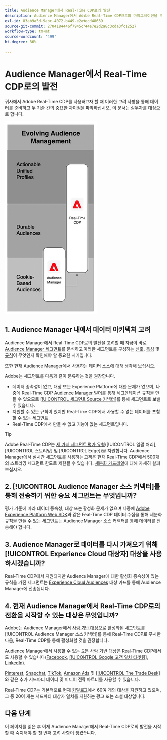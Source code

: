 ```yaml
---
title: Audience Manager에서 Real-Time CDP로의 발전
description: Audience Manager에서 Adobe Real-Time CDP으로의 마이그레이션을 계획하기 전에 고려 사항을 이해합니다.
exl-id: 83ab9a5d-9abc-4072-b449-e2a9ecd48639
source-git-commit: 2704184446f7945c744e7e2d2a8c3cda3fc12527
workflow-type: tm+mt
source-wordcount: '499'
ht-degree: 86%

---
```


# Audience Manager에서 Real-Time CDP로의 발전

귀사에서 Adobe Real-Time CDP를 사용하고자 할 때 이러한 고려 사항을 통해 데이터를 준비하고 두 기술 간의 중요한 차이점을 파악하십시오. 이 문서는 실무자를 대상으로 합니다.

![Audience Manager에서 Real-Time CDP로의 발전 다이어그램](/help/rtcdp/assets/aam-to-rtcdp-evolution.png)

## 1. Audience Manager 내에서 데이터 아키텍처 고려

Audience Manager에서 Real-Time CDP로의 발전을 고려할 때 지금이 바로 [Audience Manager 세그먼트](https://experienceleague.adobe.com/docs/audience-manager/user-guide/features/segments/segments-purpose.html?lang=ko)를 분석하고 이러한 세그먼트를 구성하는 [신호](https://experienceleague.adobe.com/docs/audience-manager/user-guide/features/data-explorer/data-explorer-understanding-signals.html?lang=ko), [특성](https://experienceleague.adobe.com/docs/audience-manager/user-guide/features/traits/trait-details-page.html?lang=ko) 및 [규칙](https://experienceleague.adobe.com/docs/audience-manager/user-guide/features/segments/segment-builder.html?lang=ko#segment-builder-section)이 무엇인지 확인해야 할 중요한 시기입니다.

또한 현재 Audience Manager에서 사용하는 데이터 소스에 대해 생각해 보십시오.

Adobe는 세그먼트를 다음과 같이 분류하는 것을 권장합니다.

* 데이터 종속성이 없고, 대상 또는 Experience Platform에 대한 문제가 없으며, 나중에 Real-Time CDP [Audience Manager 빌더](/help/segmentation/ui/segment-builder.md)를 통해 세그멘테이션 규칙을 만들 수 있으므로 [[!UICONTROL 세그먼트 Source 커넥터]](/help/sources/connectors/adobe-applications/audience-manager.md)를 통해 세그먼트로 보낼 수 있습니다.
* 지원할 수 있는 규칙이 있지만 Real-Time CDP에서 사용할 수 없는 데이터를 포함할 수 있는 세그먼트.
* Real-Time CDP에서 만들 수 없고 기능이 없는 세그먼트입니다.

>[!TIP]
>
>Adobe Real-Time CDP는 [세 가지 세그먼트 평가 유형](/help/segmentation/home.md#evaluate-segments)([!UICONTROL 일괄 처리], [!UICONTROL 스트리밍] 및 [!UICONTROL Edge])을 지원합니다. Audience Manager에서 실시간 세그먼트를 사용하는 고객은 현재 Real-Time CDP에서 500개의 스트리밍 세그먼트 한도로 제한될 수 있습니다. [세분화 가드레일](/help/profile/guardrails.md)에 대해 자세히 살펴보십시오.

## 2. [!UICONTROL Audience Manager 소스 커넥터]를 통해 전송하기 위한 중요 세그먼트는 무엇입니까?

평가 기준에 따라 데이터 종속성, 대상 또는 활성화 문제가 없으며 나중에 [Adobe Experience Platform Web SDK](/help/web-sdk/faq.md)와 같은 Real-Time CDP 데이터 수집을 통해 세분화 규칙을 만들 수 있는 세그먼트는 Audience Manager 소스 커넥터를 통해 데이터를 전송해야 합니다.

## 3. Audience Manager로 데이터를 다시 가져오기 위해 [!UICONTROL Experience Cloud 대상자] 대상을 사용하시겠습니까?

Real-Time CDP에서 지원되지만 Audience Manager에 대한 활성화 종속성이 있는 규칙을 가진 세그먼트는 [Experience Cloud Audiences](/help/destinations/catalog/adobe/experience-cloud-audiences.md) 대상 카드를 통해 Audience Manager에 전송됩니다.

## 4. 현재 Audience Manager에서 Real-Time CDP로의 전환을 시작할 수 있는 대상은 무엇입니까?

Adobe는 Audience Manager에서 [사람 기반 대상](https://experienceleague.adobe.com/docs/audience-manager/user-guide/features/destinations/people-based/people-based-destinations-overview.html?lang=ko)으로 활성화된 세그먼트를 [!UICONTROL Audience Manager 소스 커넥터]를 통해 Real-Time CDP로 푸시한 다음, Real-Time CDP를 통해 활성화할 것을 권장합니다.

Audience Manager에서 사용할 수 있는 모든 사람 기반 대상은 Real-Time CDP에서도 사용할 수 있습니다([Facebook](/help/destinations/catalog/social/facebook.md), [[!UICONTROL Google 고객 일치 타겟팅]](/help/destinations/catalog/advertising/google-customer-match.md), [LinkedIn](/help/destinations/catalog/social/linkedin.md)).

[Pinterest](/help/destinations/catalog/advertising/pinterest.md), [Snapchat](/help/destinations/catalog/advertising/snap-inc.md), [TikTok](/help/destinations/catalog/social/tiktok.md), [Amazon Ads](/help/destinations/catalog/advertising/amazon-ads.md) 및 [[!UICONTROL The Trade Desk]](/help/destinations/catalog/advertising/tradedesk.md)와 같은 추가 서드파티 데이터 및 미디어 전략 파트너를 사용할 수 있습니다.

Real-Time CDP는 기본적으로 현재 [카탈로그](/help/destinations/catalog/overview.md)에서 60여 개의 대상을 지원하고 있으며, 그 중 20여 개는 서드파티 대상자 일치를 지원하는 광고 또는 소셜 대상입니다.

## 다음 단계

이 페이지를 읽은 후 이제 Audience Manager에서 Real-Time CDP로의 발전을 시작할 때 숙지해야 할 첫 번째 고려 사항이 생겼습니다.
